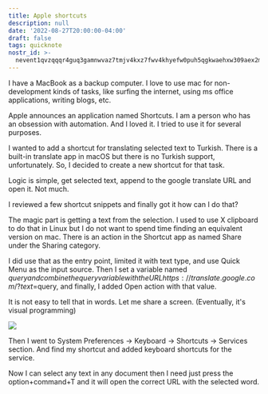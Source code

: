 ```yaml
---
title: Apple shortcuts
description: null
date: '2022-08-27T20:00:00-04:00'
draft: false
tags: quicknote
nostr_id: >-
  nevent1qvzqqqr4guq3gamnwvaz7tmjv4kxz7fwv4khyefw0puh5qgkwaehxw309aex2mrp0yhxummnw3ezucnpdejqz9rhwden5te0wfjkccte9ejxzmt4wvhxjmcprpmhxue69uhhyetvv9ujuumwdae8gtnnda3kjctvqyxhwumn8ghj7mn0wvhxcmmvqyt8wumn8ghj7un9d3shjtnswf5k6ctv9ehx2aqppamhxue69uhkummnw3ezumt0d5q3vamnwvaz7tmjv4kxz7fwdehhxtnnda3kjctvqyd8wumn8ghj7ctjw35kxmr9wvhxcctev4erxtnwv4mhxqg7waehxw309akkcuewv94kgetwd9azuetyw5h8gu30dehhxarjqqsd05e0wdkdypr9u9u0smnxrqf2g65gnw4gw3fd0fn4nygkwa0vlhcflrwrr
---
```



I have a MacBook as a backup computer. I love to use mac for non-development kinds of tasks, like surfing the internet, using ms office applications, writing blogs, etc. 

Apple announces an application named Shortcuts. I am a person who has an obsession with automation. And I loved it. I tried to use it for several purposes. 

I wanted to add a shortcut for translating selected text to Turkish. There is a built-in translate app in macOS but there is no Turkish support, unfortunately. So, I decided to create a new shortcut for that task.
<!--more-->
Logic is simple, get selected text, append to the google translate URL and open it. Not much. 

I reviewed a few shortcut snippets and finally got it how can I do that?

The magic part is getting a text from the selection. I used to use X clipboard to do that in Linux but I do not want to spend time finding an equivalent version on mac. There is an action in the Shortcut app as named Share under the Sharing category. 

I did use that as the entry point, limited it with text type, and use Quick Menu as the input source. Then I set a variable named $query and combine the query variable with the URL https://translate.google.com/?text=$query, and finally, I added Open action with that value. 

It is not easy to tell that in words. Let me share a screen. (Eventually, it's visual programming) 

![](http://historyofart.emre.xyz/wp-content/uploads/2022/08/Screen-Shot-2022-08-28-at-19.24.50.png)

Then I went to System Preferences -> Keyboard -> Shortcuts -> Services section. And find my shortcut and added keyboard shortcuts for the service.

Now I can select any text in any document then I need just press the option+command+T and it will open the correct URL with the selected word. 

